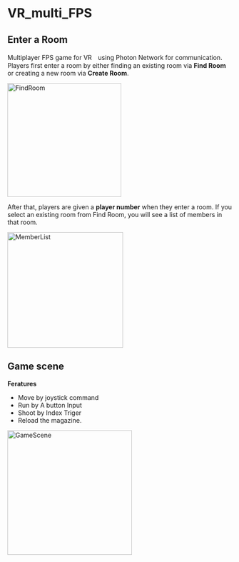# VR_multi_FPS
## Enter a Room
Multiplayer FPS game for VR　using Photon Network for communication.
Players first enter a room by either finding an existing room via **Find Room** or creating a new room via **Create Room**.

<img width="255" alt="FindRoom" src="https://github.com/Moyarzabal/VR_multi_FPS/assets/92244620/5f49910c-77d5-42fe-8c18-379bc121c3db">

After that, players are given a **player number** when they enter a room.
If you select an existing room from Find Room, you will see a list of members in that room.

<img width="259" alt="MemberList" src="https://github.com/Moyarzabal/VR_multi_FPS/assets/92244620/33be6998-a60e-4e15-b67a-0cbdc34329d0">

## Game scene
**Feratures**
* Move by joystick command
* Run by A button Input
* Shoot by Index Triger
* Reload the magazine. 
<img width="279" alt="GameScene" src="https://github.com/Moyarzabal/VR_multi_FPS/assets/92244620/6c54bb65-70f8-456e-9033-66542b414b39">
